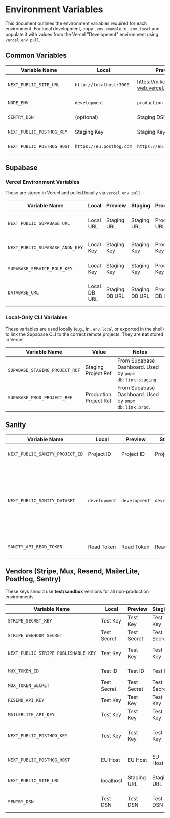 # Environment Variables

This document outlines the environment variables required for each environment. For local development, copy `.env.example` to `.env.local` and populate it with values from the Vercel "Development" environment using `vercel env pull`.

## Common Variables

| Variable Name              | Local                    | Preview                         | Staging                      | Production               | Notes                         |
| -------------------------- | ------------------------ | ------------------------------- | ---------------------------- | ------------------------ | ----------------------------- |
| `NEXT_PUBLIC_SITE_URL`     | `http://localhost:3000`  | https://mike-com-web.vercel.app | `https://staging.mikeiu.com` | `https://mikeiu.com`     | Public URL of the deployment. |
| `NODE_ENV`                 | `development`            | `production`                    | `production`                 | `production`             | Managed by Next.js/Vercel.    |
| `SENTRY_DSN`               | (optional)               | Staging DSN                     | Staging DSN                  | Production DSN           | For error tracking.           |
| `NEXT_PUBLIC_POSTHOG_KEY`  | Staging Key              | Staging Key                     | Staging Key                  | Production Key           | For analytics (client-safe).  |
| `NEXT_PUBLIC_POSTHOG_HOST` | `https://eu.posthog.com` | `https://eu.posthog.com`        | `https://eu.posthog.com`     | `https://eu.posthog.com` | PostHog EU residency.         |

## Supabase

### Vercel Environment Variables

These are stored in Vercel and pulled locally via `vercel env pull`.

| Variable Name                   | Local        | Preview        | Staging        | Production        | Notes                                 |
| ------------------------------- | ------------ | -------------- | -------------- | ----------------- | ------------------------------------- |
| `NEXT_PUBLIC_SUPABASE_URL`      | Local URL    | Staging URL    | Staging URL    | Production URL    | Public URL for Supabase project.      |
| `NEXT_PUBLIC_SUPABASE_ANON_KEY` | Local Key    | Staging Key    | Staging Key    | Production Key    | Public anonymous key.                 |
| `SUPABASE_SERVICE_ROLE_KEY`     | Local Key    | Staging Key    | Staging Key    | Production Key    | **Server-side only.** Secret key.     |
| `DATABASE_URL`                  | Local DB URL | Staging DB URL | Staging DB URL | Production DB URL | **Server-side only.** For migrations. |

### Local-Only CLI Variables

These variables are used locally (e.g., in `.env.local` or exported in the shell) to link the Supabase CLI to the correct remote projects. They are **not** stored in Vercel.

| Variable Name                  | Value                  | Notes                                                    |
| ------------------------------ | ---------------------- | -------------------------------------------------------- |
| `SUPABASE_STAGING_PROJECT_REF` | Staging Project Ref    | From Supabase Dashboard. Used by `pnpm db:link:staging`. |
| `SUPABASE_PROD_PROJECT_REF`    | Production Project Ref | From Supabase Dashboard. Used by `pnpm db:link:prod`.    |

## Sanity

| Variable Name                   | Local         | Preview       | Staging       | Production   | Notes                                                                                                                           |
| ------------------------------- | ------------- | ------------- | ------------- | ------------ | ------------------------------------------------------------------------------------------------------------------------------- |
| `NEXT_PUBLIC_SANITY_PROJECT_ID` | Project ID    | Project ID    | Project ID    | Project ID   | Sanity project identifier.                                                                                                      |
| `NEXT_PUBLIC_SANITY_DATASET`    | `development` | `development` | `development` | `production` | Dataset for the environment. Note: Sanity free plan limits to 2 datasets, so staging uses development dataset for safe testing. |
| `SANITY_API_READ_TOKEN`         | Read Token    | Read Token    | Read Token    | Read Token   | **Server-side only.** For fetching.                                                                                             |

## Vendors (Stripe, Mux, Resend, MailerLite, PostHog, Sentry)

These keys should use **test/sandbox** versions for all non-production environments.

| Variable Name                        | Local       | Preview     | Staging     | Production  | Notes                      |
| ------------------------------------ | ----------- | ----------- | ----------- | ----------- | -------------------------- |
| `STRIPE_SECRET_KEY`                  | Test Key    | Test Key    | Test Key    | Live Key    | **Server-side only.**      |
| `STRIPE_WEBHOOK_SECRET`              | Test Secret | Test Secret | Test Secret | Live Secret | **Server-side only.**      |
| `NEXT_PUBLIC_STRIPE_PUBLISHABLE_KEY` | Test Key    | Test Key    | Test Key    | Live Key    | Public key for Stripe.js.  |
| `MUX_TOKEN_ID`                       | Test ID     | Test ID     | Test ID     | Live ID     | **Server-side only.**      |
| `MUX_TOKEN_SECRET`                   | Test Secret | Test Secret | Test Secret | Live Secret | **Server-side only.**      |
| `RESEND_API_KEY`                     | Test Key    | Test Key    | Test Key    | Live Key    | **Server-side only.**      |
| `MAILERLITE_API_KEY`                 | Test Key    | Test Key    | Test Key    | Live Key    | **Server-side only.**      |
| `NEXT_PUBLIC_POSTHOG_KEY`            | Test Key    | Test Key    | Test Key    | Live Key    | Client-safe analytics key. |
| `NEXT_PUBLIC_POSTHOG_HOST`           | EU Host     | EU Host     | EU Host     | EU Host     | PostHog EU instance.       |
| `NEXT_PUBLIC_SITE_URL`               | localhost   | Staging URL | Staging URL | Prod URL    | Site URL for redirects.    |
| `SENTRY_DSN`                         | Test DSN    | Test DSN    | Test DSN    | Prod DSN    | Error monitoring DSN.      |
